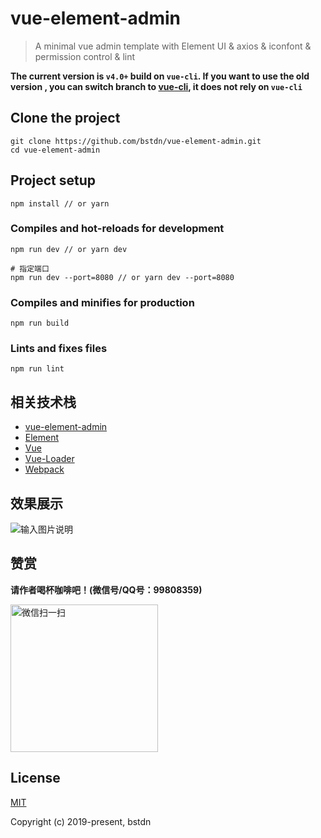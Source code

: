 # vue-element-admin

> A minimal vue admin template with Element UI & axios & iconfont & permission control & lint

**The current version is `v4.0+` build on `vue-cli`. If you want to use the old version , you can switch branch to [vue-cli](https://github.com/bstdn/vue-element-admin/tree/vue-cli), it does not rely on `vue-cli`**



## Clone the project
```
git clone https://github.com/bstdn/vue-element-admin.git
cd vue-element-admin
```

## Project setup
```
npm install // or yarn
```

### Compiles and hot-reloads for development
```
npm run dev // or yarn dev

# 指定端口
npm run dev --port=8080 // or yarn dev --port=8080
```

### Compiles and minifies for production
```
npm run build
```

### Lints and fixes files
```
npm run lint
```

## 相关技术栈

- [vue-element-admin](https://github.com/PanJiaChen/vue-element-admin)
- [Element](https://element.eleme.cn)
- [Vue](https://github.com/vuejs/vue)
- [Vue-Loader](https://vue-loader.vuejs.org/zh/guide/)
- [Webpack](https://github.com/webpack/webpack)

## 效果展示

![输入图片说明](https://gitee.com/bstdn/codes/u09cbxavoljw8z3gfe7r420/raw?blob_name=dashboard.png "dashboard.png")

## 赞赏

**请作者喝杯咖啡吧！(微信号/QQ号：99808359)**

<img width="236" alt="微信扫一扫" src="https://gitee.com/bstdn/codes/u09cbxavoljw8z3gfe7r420/raw?blob_name=weixin.jpeg">

## License

[MIT](https://github.com/bstdn/vue-element-admin/blob/master/LICENSE)

Copyright (c) 2019-present, bstdn
